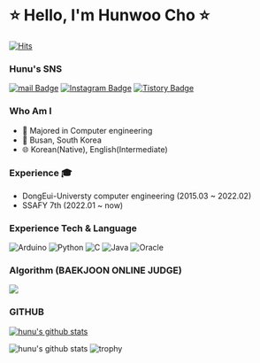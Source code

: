 # ⭐ Hello, I'm Hunwoo Cho ⭐
[![Hits](https://hits.seeyoufarm.com/api/count/incr/badge.svg?url=https%3A%2F%2Fgithub.com%2Fhunucho&count_bg=%23EB8B10&title_bg=%23684327&icon=&icon_color=%23c33&title=VISIT&edge_flat=false)](https://github.com/hunucho)

### Hunu's SNS
[![mail Badge](https://img.shields.io/badge/Mail-D14836?style=flat&logo=Gmail&logoColor=white)](mailto:hunu_cho@naver.com)
[![Instagram Badge](https://img.shields.io/badge/Instagram-9c38d1?style=flat&logo=Instagram&logoColor=white)](https://www.instagram.com/hun_u_)
[![Tistory Badge](https://img.shields.io/badge/TistroyBlog-FF5722?style=flat&logoColor=white)](https://hunucho.tistory.com/)

### Who Am I
- 🥇 Majored in Computer engineering
- 📍 Busan, South Korea
- 🌐 Korean(Native), English(Intermediate)

### Experience 🎓
- DongEui-Universty computer engineering (2015.03 ~ 2022.02)
- SSAFY 7th (2022.01 ~ now)

### Experience Tech & Language
![Arduino](https://img.shields.io/badge/-Arduino-00979D?style=for-the-badge&logo=Arduino&logoColor=white)
![Python](https://img.shields.io/badge/python-3670A0?style=for-the-badge&logo=python&logoColor=ffdd54)
![C](https://img.shields.io/badge/c-%2300599C.svg?style=for-the-badge&logo=c&logoColor=white)
![Java](https://img.shields.io/badge/java-%23ED8B00.svg?style=for-the-badge&logo=java&logoColor=white)
![Oracle](https://img.shields.io/badge/Oracle-F80000?style=for-the-badge&logo=oracle&logoColor=white)


### Algorithm (BAEKJOON ONLINE JUDGE)
<img src="http://mazassumnida.wtf/api/v2/generate_badge?boj=hunu_cho">

### GITHUB
[![hunu's github stats](https://github-readme-stats.vercel.app/api/top-langs/?username=hunucho&show_icons=true&hide_border=true&title_color=004386&icon_color=004386&layout=compact)](https://github.com/hunucho)

![hunu's github stats](https://github-readme-stats.vercel.app/api?username=hunucho&show_icons=true) 
![trophy](https://github-profile-trophy.vercel.app/?username=hunucho)

